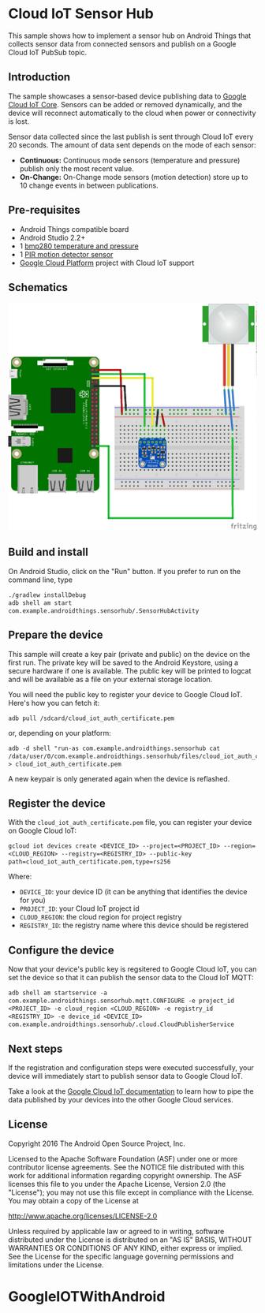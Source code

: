 # Cloud IoT Sensor Hub

This sample shows how to implement a sensor hub on Android Things that collects
sensor data from connected sensors and publish on a Google Cloud IoT PubSub topic.

## Introduction

The sample showcases a sensor-based device publishing data to
[Google Cloud IoT Core](https://cloud.google.com/iot-core/). Sensors can be
added or removed dynamically, and the device will reconnect automatically to the
cloud when power or connectivity is lost.

Sensor data collected since the last publish is sent through Cloud IoT every
20 seconds. The amount of data sent depends on the mode of each sensor:

- **Continuous:** Continuous mode sensors (temperature and pressure) publish
  only the most recent value.
- **On-Change:** On-Change mode sensors (motion detection) store up to 10 change
  events in between publications.

## Pre-requisites

- Android Things compatible board
- Android Studio 2.2+
- 1 [bmp280 temperature and pressure](https://www.adafruit.com/product/2651)
- 1 [PIR motion detector sensor](https://www.adafruit.com/product/189)
- [Google Cloud Platform](https://cloud.google.com/) project with Cloud IoT support

## Schematics

![Schematics for Raspberry Pi 3](rpi3_schematics.png)

## Build and install

On Android Studio, click on the "Run" button.
If you prefer to run on the command line, type
```
./gradlew installDebug
adb shell am start com.example.androidthings.sensorhub/.SensorHubActivity
```

## Prepare the device

This sample will create a key pair (private and public) on the device on the
first run. The private key will be saved to the Android Keystore, using a
secure hardware if one is available. The public key will be printed to logcat
and will be available as a file on your external storage location.

You will need the public key to register your device to Google Cloud IoT. Here's
how you can fetch it:

```
adb pull /sdcard/cloud_iot_auth_certificate.pem
```

or, depending on your platform:

```
adb -d shell "run-as com.example.androidthings.sensorhub cat /data/user/0/com.example.androidthings.sensorhub/files/cloud_iot_auth_certificate.pem" > cloud_iot_auth_certificate.pem
```

A new keypair is only generated again when the device is reflashed.

## Register the device

With the `cloud_iot_auth_certificate.pem` file, you can register your device on
Google Cloud IoT:

```
gcloud iot devices create <DEVICE_ID> --project=<PROJECT_ID> --region=<CLOUD_REGION> --registry=<REGISTRY_ID> --public-key path=cloud_iot_auth_certificate.pem,type=rs256
```

Where:
- `DEVICE_ID`: your device ID (it can be anything that identifies the device for you)
- `PROJECT_ID`: your Cloud IoT project id
- `CLOUD_REGION`: the cloud region for project registry
- `REGISTRY_ID`: the registry name where this device should be registered

## Configure the device

Now that your device's public key is regsitered to Google Cloud IoT, you can set
the device so that it can publish the sensor data to the Cloud IoT MQTT:

```
adb shell am startservice -a com.example.androidthings.sensorhub.mqtt.CONFIGURE -e project_id <PROJECT_ID> -e cloud_region <CLOUD_REGION> -e registry_id <REGISTRY_ID> -e device_id <DEVICE_ID> com.example.androidthings.sensorhub/.cloud.CloudPublisherService
```

## Next steps

If the registration and configuration steps were executed successfully, your
device will immediately start to publish sensor data to Google Cloud IoT.

Take a look at the [Google Cloud IoT documentation](https://cloud.google.com/iot/docs/) to learn how to pipe the
data published by your devices into the other Google Cloud services.

## License

Copyright 2016 The Android Open Source Project, Inc.

Licensed to the Apache Software Foundation (ASF) under one or more contributor
license agreements.  See the NOTICE file distributed with this work for
additional information regarding copyright ownership.  The ASF licenses this
file to you under the Apache License, Version 2.0 (the "License"); you may not
use this file except in compliance with the License.  You may obtain a copy of
the License at

  http://www.apache.org/licenses/LICENSE-2.0

Unless required by applicable law or agreed to in writing, software
distributed under the License is distributed on an "AS IS" BASIS, WITHOUT
WARRANTIES OR CONDITIONS OF ANY KIND, either express or implied.  See the
License for the specific language governing permissions and limitations under
the License.
# GoogleIOTWithAndroid
